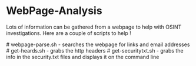 # WebPage-Analysis

Lots of information can be gathered from a webpage to help with OSINT investigations. Here are a couple of scripts to help !

\# webpage-parse.sh - searches the webpage for links and email addresses<br>
\# get-heards.sh - grabs the http headers 
\# get-securitytxt.sh - grabs the info in the security.txt files and displays it on the command line
